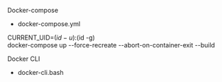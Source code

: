 Docker-compose
* docker-compose.yml 

CURRENT_UID=$(id -u):$(id -g) \
docker-compose up --force-recreate --abort-on-container-exit --build

Docker CLI
* docker-cli.bash
